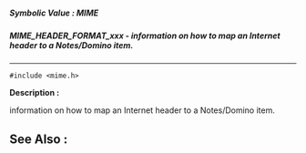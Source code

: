 ##### Symbolic Value : MIME
##### MIME_HEADER_FORMAT_xxx - information on how to map an Internet header to a Notes/Domino item.

---
```
#include <mime.h>
```
**Description :**

information on how to map an Internet header to a Notes/Domino item.


**See Also :**
---
